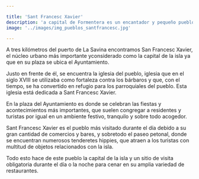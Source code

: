 ```yaml
---

title: 'Sant Francesc Xavier'
description: 'a capital de Formentera es un encantador y pequeño pueblo donde realizar sus compras y pasear. '
image: '../images/img_pueblos_santfrancesc.jpg'

---
```

A tres kilómetros del puerto de La Savina encontramos San Francesc Xavier, el núcleo urbano más importante yconsiderado como la capital de la isla ya que en su plaza se ubica el Ayuntamiento.

Justo en frente de él, se encuentra la iglesia del pueblo, iglesia que en el siglo XVIII se utilizaba como fortaleza contra los bárbaros y que, con el tiempo, se ha convertido en refugio para los parroquiales del pueblo. Esta iglesia está dedicada a Sant Francesc Xavier.

En la plaza del Ayuntamiento es donde se celebran las fiestas y acontecimientos más importantes, que suelen congregar a residentes y turistas por igual en un ambiente festivo, tranquilo y sobre todo acogedor.

Sant Francesc Xavier es el pueblo más visitado durante el día debido a su gran cantidad de comercios y bares, y sobretodo el paseo petonal, donde se encuentran numerosos tenderetes hippies, que atraen a los turistas con multitud de objetos relacionados con la isla.

Todo esto hace de este pueblo la capital de la isla y un sitio de visita obligatoria durante el día o la noche para cenar en su amplia variedad de restaurantes.